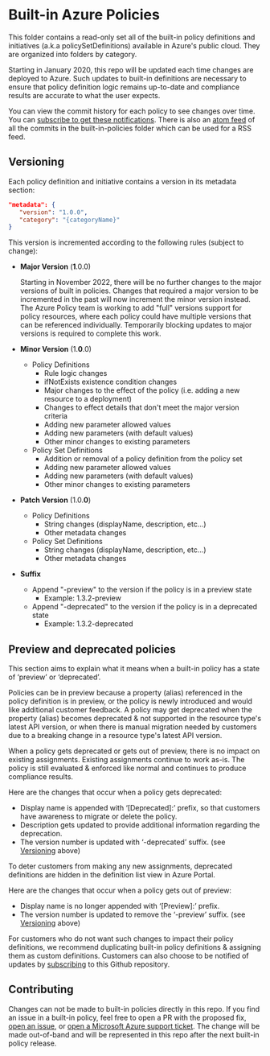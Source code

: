 # Built-in Azure Policies

This folder contains a read-only set all of the built-in policy definitions and initiatives (a.k.a policySetDefinitions) available in Azure's public cloud. They are organized into folders by category.

Starting in January 2020, this repo will be updated each time changes are deployed to Azure. Such updates to built-in definitions are necessary to ensure that policy definition logic remains up-to-date and compliance results are accurate to what the user expects. 

You can view the commit history for each policy to see changes over time. You can [subscribe to get these notifications](https://docs.github.com/account-and-profile/managing-subscriptions-and-notifications-on-github/setting-up-notifications/configuring-notifications#configuring-your-watch-settings-for-an-individual-repository). There is also an [atom feed](https://github.com/Azure/azure-policy/commits/master/built-in-policies.atom) of all the commits in the built-in-policies folder which can be used for a RSS feed.

## Versioning

Each policy definition and initiative contains a version in its metadata section:
```json
"metadata": {
   "version": "1.0.0",
   "category": "{categoryName}"
}
```

This version is incremented according to the following rules (subject to change):
   - **Major Version** (**1**.0.0)
      
      Starting in November 2022, there will be no further changes to the major versions of built in policies. Changes that required a major version to be incremented in the past will now increment the minor version instead. The Azure Policy team is working to add "full" versions support for policy resources, where each policy could have multiple versions that can be referenced individually. Temporarily blocking updates to major versions is required to complete this work.
   - **Minor Version** (1.**0**.0)
      - Policy Definitions
         - Rule logic changes
         - ifNotExists existence condition changes
         - Major changes to the effect of the policy (i.e. adding a new resource to a deployment)
         - Changes to effect details that don't meet the major version criteria
         - Adding new parameter allowed values
         - Adding new parameters (with default values)
         - Other minor changes to existing parameters
      - Policy Set Definitions
         - Addition or removal of a policy definition from the policy set
         - Adding new parameter allowed values
         - Adding new parameters (with default values)
         - Other minor changes to existing parameters
   - **Patch Version** (1.0.**0**)
      - Policy Definitions
         - String changes (displayName, description, etc…)
         - Other metadata changes
      - Policy Set Definitions
         - String changes (displayName, description, etc…)
         - Other metadata changes
   - **Suffix**
      - Append "-preview" to the version if the policy is in a preview state  
         - Example:  1.3.2-preview
      - Append "-deprecated" to the version if the policy is in a deprecated state
         - Example:  1.3.2-deprecated
 
## Preview and deprecated policies

This section aims to explain what it means when a built-in policy has a state of ‘preview’ or ‘deprecated’.  

Policies can be in preview because a property (alias) referenced in the policy definition is in preview, or the policy is newly introduced and would like additional customer feedback. A policy may get deprecated when the property (alias) becomes deprecated & not supported in the resource type's latest API version, or when there is manual migration needed by customers due to a breaking change in a resource type's latest API version. 

When a policy gets deprecated or gets out of preview, there is no impact on existing assignments. Existing assignments continue to work as-is. The policy is still evaluated & enforced like normal and continues to produce compliance results.  

Here are the changes that occur when a policy gets deprecated: 
- Display name is appended with ‘[Deprecated]:’ prefix, so that customers have awareness to migrate or delete the policy.  
- Description gets updated to provide additional information regarding the deprecation. 
- The version number is updated with ‘-deprecated’ suffix. (see [Versioning](#versioning) above) 

To deter customers from making any new assignments, deprecated definitions are hidden in the definition list view in Azure Portal. 

Here are the changes that occur when a policy gets out of preview: 
- Display name is no longer appended with ‘[Preview]:’ prefix. 
- The version number is updated to remove the ‘-preview’ suffix. (see [Versioning](#versioning) above) 

For customers who do not want such changes to impact their policy definitions, we recommend duplicating built-in policy definitions & assigning them as custom definitions. Customers can also choose to be notified of updates by [subscribing](https://docs.github.com/account-and-profile/managing-subscriptions-and-notifications-on-github/setting-up-notifications/configuring-notifications#configuring-your-watch-settings-for-an-individual-repository) to this Github repository.  
 
## Contributing
Changes can not be made to built-in policies directly in this repo. If you find an issue in a built-in policy, feel free to open a PR with the proposed fix, [open an issue](https://github.com/Azure/azure-policy/issues/new/choose), or [open a Microsoft Azure support ticket](https://azure.microsoft.com/support/create-ticket/). The change will be made out-of-band and will be represented in this repo after the next built-in policy release.
